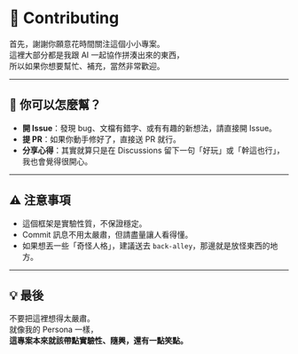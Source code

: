 # 🤝 Contributing  

首先，謝謝你願意花時間關注這個小小專案。  
這裡大部分都是我跟 AI 一起協作拼湊出來的東西，  
所以如果你想要幫忙、補充，當然非常歡迎。  

---

## 📝 你可以怎麼幫？
- **開 Issue**：發現 bug、文檔有錯字、或有有趣的新想法，請直接開 Issue。  
- **提 PR**：如果你動手修好了，直接送 PR 就行。  
- **分享心得**：其實就算只是在 Discussions 留下一句「好玩」或「幹這也行」，我也會覺得很開心。  

---

## ⚠️ 注意事項
- 這個框架是實驗性質，不保證穩定。  
- Commit 訊息不用太嚴肅，但請盡量讓人看得懂。  
- 如果想丟一些「奇怪人格」，建議送去 `back-alley`，那邊就是放怪東西的地方。  

---

## 💡 最後
不要把這裡想得太嚴肅。  
就像我的 Persona 一樣，  
**這專案本來就該帶點實驗性、隨興，還有一點笑點。**
